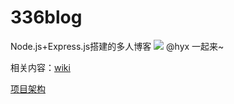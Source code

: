 # 336blog
Node.js+Express.js搭建的多人博客
![](https://github.com/xiaoqqchen/336blog/blob/master/public/images/webQQ6.jpg)
@hyx 一起来~

相关内容：[wiki](https://github.com/xiaoqqchen/336blog/wiki/blog%E6%90%AD%E5%BB%BA%E5%AD%A6%E4%B9%A0%E7%AC%94%E8%AE%B0)

[项目架构](https://github.com/xiaoqqchen/336blog/wiki/%E9%A1%B9%E7%9B%AE%E4%BB%8B%E7%BB%8D)
